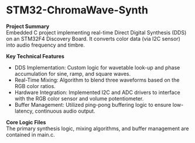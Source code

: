 # STM32-ChromaWave-Synth  
  
**Project Summary**  
Embedded C project implementing real-time Direct Digital Synthesis (DDS) on an STM32F4 Discovery Board. It converts color data (via I2C sensor) into audio frequency and timbre.  

**Key Technical Features**  
- DDS Implementation: Custom logic for wavetable look-up and phase accumulation for sine, ramp, and square waves.	 
- Real-Time Mixing: Algorithm to blend three waveforms based on the RGB color ratios.	
- Hardware Integration: Implemented I2C and ADC drivers to interface with the RGB color sensor and volume potentiometer.	 
- Buffer Management: Utilized ping-pong buffering logic to ensure low-latency, continuous audio output.

**Core Logic Files**  
The primary synthesis logic, mixing algorithms, and buffer management are contained in main.c.
